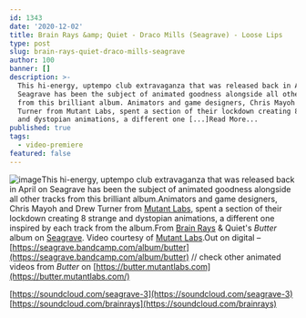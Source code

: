 ```yaml
---
id: 1343
date: '2020-12-02'
title: Brain Rays &amp; Quiet - Draco Mills (Seagrave) - Loose Lips
type: post
slug: brain-rays-quiet-draco-mills-seagrave
author: 100
banner: []
description: >-
  This hi-energy, uptempo club extravaganza that was released back in April on
  Seagrave has been the subject of animated goodness alongside all other tracks
  from this brilliant album. Animators and game designers, Chris Mayoh and Drew
  Turner from Mutant Labs, spent a section of their lockdown creating 8 strange
  and dystopian animations, a different one [...]Read More...
published: true
tags:
  - video-premiere
featured: false
---
```

![image](../undefined)This hi-energy, uptempo club extravaganza that was released back in April on Seagrave has been the subject of animated goodness alongside all other tracks from this brilliant album.Animators and game designers, Chris Mayoh and Drew Turner from [Mutant Labs](https://butter.mutantlabs.com/), spent a section of their lockdown creating 8 strange and dystopian animations, a different one inspired by each track from the album.From [Brain Rays](https://brainrays.bandcamp.com/) & Quiet's _Butter_ album on [Seagrave](https://seagrave.bandcamp.com/album/butter). Video courtesy of [Mutant Labs](https://butter.mutantlabs.com/).Out on digital – [https://seagrave.bandcamp.com/album/butter](https://seagrave.bandcamp.com/album/butter) // check other animated videos from _Butter_ on [https://butter.mutantlabs.com](https://butter.mutantlabs.com/)

  
[](https://soundcloud.com/seagrave-3)[https://soundcloud.com/seagrave-3](https://soundcloud.com/seagrave-3)  
[https://soundcloud.com/brainrays](https://soundcloud.com/brainrays)